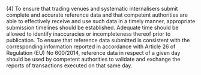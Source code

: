 (4) To ensure that trading venues and systematic internalisers submit complete and accurate reference data and that competent authorities are able to effectively receive and use such data in a timely manner, appropriate submission timelines should be established. Adequate time should be allowed to identify inaccuracies or incompleteness thereof prior to publication. To ensure that reference data submitted is consistent with the corresponding information reported in accordance with Article 26 of Regulation (EU) No 600/2014, reference data in respect of a given day should be used by competent authorities to validate and exchange the reports of transactions executed on that same day.